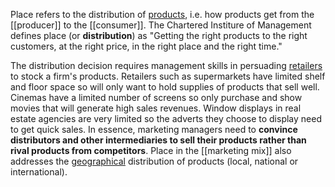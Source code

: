 Place refers to the distribution of [products](product), i.e. how products get from the [[producer]] to the [[consumer]]. The Chartered Institure of Management defines place (or **distribution**) as "Getting the right products to the right customers, at the right price, in the right place and the right time."

The distribution decision requires management skills in persuading [retailers](retailer) to stock a firm's products.
Retailers such as supermarkets have limited shelf and floor space so will only want to hold supplies of products that sell well.
Cinemas have a limited number of screens so only purchase and show movies that will generate high sales revenues.
Window displays in real estate agencies are very limited so the adverts they choose to display need to get quick sales.
In essence, marketing managers need to **convince distributors and other intermediaries to sell their products rather than rival products from competitors**.
Place in the [[marketing mix]] also addresses the [geographical](geography) distribution of products (local, national or international).